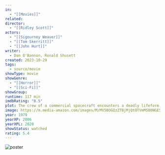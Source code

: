 ```yaml
---
in:
  - "[[Movies]]"
related: 
director:
  - "[[Ridley Scott]]"
actors:
  - "[[Sigourney Weaver]]"
  - "[[Tom Skerritt]]"
  - "[[John Hurt]]"
writer:
  - Dan O'Bannon, Ronald Shusett
created: 2023-10-29
tags:
  - source/movie
showType: movie
showGenre:
  - "[[Horror]]"
  - "[[Sci-Fi]]"
showGroup: 
runtime: 117 min
imdbRating: "8.5"
plot: The crew of a commercial spacecraft encounters a deadly lifeform after investigating an unknown transmission.
image: https://m.media-amazon.com/images/M/MV5BOGQzZTBjMjQtOTVmMS00NGE5LWEyYmMtOGQ1ZGZjNmRkYjFhXkEyXkFqcGdeQXVyMjUzOTY1NTc@._V1_SX300.jpg
year: 1979
yearXP: 2006
yearXPL: 2020
showStatus: watched
rating: 5.4
---
```

![poster](https://m.media-amazon.com/images/M/MV5BOGQzZTBjMjQtOTVmMS00NGE5LWEyYmMtOGQ1ZGZjNmRkYjFhXkEyXkFqcGdeQXVyMjUzOTY1NTc@._V1_SX300.jpg)


